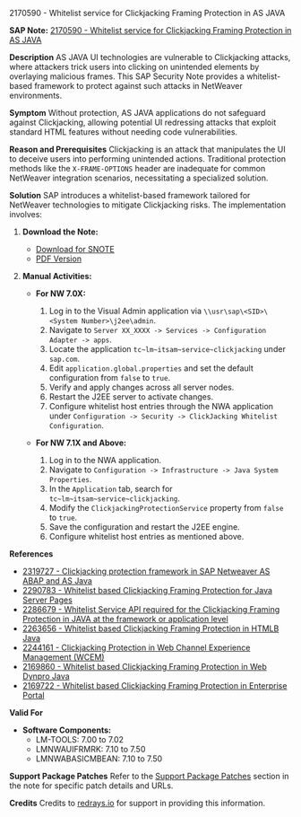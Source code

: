 2170590 - Whitelist service for Clickjacking Framing Protection in AS JAVA

**SAP Note:** [2170590 - Whitelist service for Clickjacking Framing Protection in AS JAVA](https://me.sap.com/notes/2170590)

**Description**
AS JAVA UI technologies are vulnerable to Clickjacking attacks, where attackers trick users into clicking on unintended elements by overlaying malicious frames. This SAP Security Note provides a whitelist-based framework to protect against such attacks in NetWeaver environments.

**Symptom**
Without protection, AS JAVA applications do not safeguard against Clickjacking, allowing potential UI redressing attacks that exploit standard HTML features without needing code vulnerabilities.

**Reason and Prerequisites**
Clickjacking is an attack that manipulates the UI to deceive users into performing unintended actions. Traditional protection methods like the `X-FRAME-OPTIONS` header are inadequate for common NetWeaver integration scenarios, necessitating a specialized solution.

**Solution**
SAP introduces a whitelist-based framework tailored for NetWeaver technologies to mitigate Clickjacking risks. The implementation involves:

1. **Download the Note:**
   - [Download for SNOTE](https://notesdownloads.sap.com/note/0040000012872042017)
   - [PDF Version](https://userapps.support.sap.com/sap/support/sfm/notes/print/0002170590?language=en-US&token=6D38E0A466873EF393C93494E322AD95)

2. **Manual Activities:**
   
   - **For NW 7.0X:**
     1. Log in to the Visual Admin application via `\\usr\sap\<SID>\<System Number>\j2ee\admin`.
     2. Navigate to `Server XX_XXXX -> Services -> Configuration Adapter -> apps`.
     3. Locate the application `tc~lm~itsam~service~clickjacking` under `sap.com`.
     4. Edit `application.global.properties` and set the default configuration from `false` to `true`.
     5. Verify and apply changes across all server nodes.
     6. Restart the J2EE server to activate changes.
     7. Configure whitelist host entries through the NWA application under `Configuration -> Security -> ClickJacking Whitelist Configuration`.

   - **For NW 7.1X and Above:**
     1. Log in to the NWA application.
     2. Navigate to `Configuration -> Infrastructure -> Java System Properties`.
     3. In the `Application` tab, search for `tc~lm~itsam~service~clickjacking`.
     4. Modify the `ClickjackingProtectionService` property from `false` to `true`.
     5. Save the configuration and restart the J2EE engine.
     6. Configure whitelist host entries as mentioned above.

**References**
- [2319727 - Clickjacking protection framework in SAP Netweaver AS ABAP and AS Java](https://me.sap.com/notes/2319727)
- [2290783 - Whitelist based Clickjacking Framing Protection for Java Server Pages](https://me.sap.com/notes/2290783)
- [2286679 - Whitelist Service API required for the Clickjacking Framing Protection in JAVA at the framework or application level](https://me.sap.com/notes/2286679)
- [2263656 - Whitelist based Clickjacking Framing Protection in HTMLB Java](https://me.sap.com/notes/2263656)
- [2244161 - Clickjacking Protection in Web Channel Experience Management (WCEM)](https://me.sap.com/notes/2244161)
- [2169860 - Whitelist based Clickjacking Framing Protection in Web Dynpro Java](https://me.sap.com/notes/2169860)
- [2169722 - Whitelist based Clickjacking Framing Protection in Enterprise Portal](https://me.sap.com/notes/2169722)

**Valid For**
- **Software Components:**
  - LM-TOOLS: 7.00 to 7.02
  - LMNWAUIFRMRK: 7.10 to 7.50
  - LMNWABASICMBEAN: 7.10 to 7.50

**Support Package Patches**
Refer to the [Support Package Patches](https://me.sap.com/notes/2170590#SupportPackagePatch) section in the note for specific patch details and URLs.

**Credits**
Credits to [redrays.io](https://redrays.io) for support in providing this information.